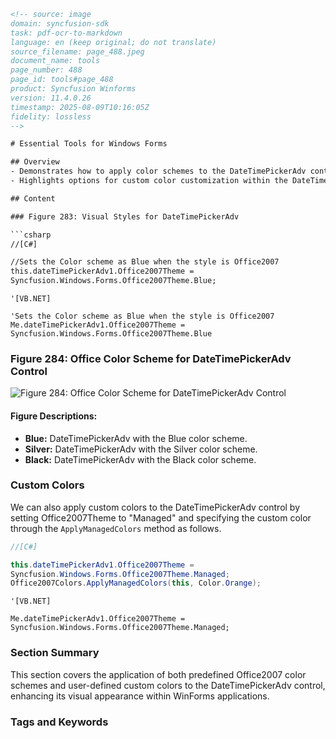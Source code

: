 ```html
<!-- source: image
domain: syncfusion-sdk
task: pdf-ocr-to-markdown
language: en (keep original; do not translate)
source_filename: page_488.jpeg
document_name: tools
page_number: 488
page_id: tools#page_488
product: Syncfusion Winforms
version: 11.4.0.26
timestamp: 2025-08-09T10:16:05Z
fidelity: lossless
-->

# Essential Tools for Windows Forms

## Overview
- Demonstrates how to apply color schemes to the DateTimePickerAdv control using the Office2007Theme property.
- Highlights options for custom color customization within the DateTimePickerAdv control.

## Content

### Figure 283: Visual Styles for DateTimePickerAdv

```csharp
//[C#]

//Sets the Color scheme as Blue when the style is Office2007
this.dateTimePickerAdv1.Office2007Theme = 
Syncfusion.Windows.Forms.Office2007Theme.Blue;
```

```vb.net
'[VB.NET]

'Sets the Color scheme as Blue when the style is Office2007
Me.dateTimePickerAdv1.Office2007Theme = 
Syncfusion.Windows.Forms.Office2007Theme.Blue
```

### Figure 284: Office Color Scheme for DateTimePickerAdv Control

![Figure 284: Office Color Scheme for DateTimePickerAdv Control](https://user-images.githubusercontent.com/87749041/170763656-aae4e5bd-62a5-4972-a4a9-8f9eb8a8200c.png)

#### Figure Descriptions:
- **Blue:** DateTimePickerAdv with the Blue color scheme.
- **Silver:** DateTimePickerAdv with the Silver color scheme.
- **Black:** DateTimePickerAdv with the Black color scheme.

### Custom Colors

We can also apply custom colors to the DateTimePickerAdv control by setting Office2007Theme to "Managed" and specifying the custom color through the `ApplyManagedColors` method as follows.

```csharp
//[C#]

this.dateTimePickerAdv1.Office2007Theme = 
Syncfusion.Windows.Forms.Office2007Theme.Managed;
Office2007Colors.ApplyManagedColors(this, Color.Orange);
```

```vb.net
'[VB.NET]

Me.dateTimePickerAdv1.Office2007Theme = 
Syncfusion.Windows.Forms.Office2007Theme.Managed;
```

### Section Summary
This section covers the application of both predefined Office2007 color schemes and user-defined custom colors to the DateTimePickerAdv control, enhancing its visual appearance within WinForms applications.

### Tags and Keywords
<!-- tags: [syncfusion, windows forms, datetimepickeradv, office2007theme, custom colors, managed themes] keywords: [DateTimePickerAdv, Office2007Theme, Syncfusion.Windows.Forms, ApplyManagedColors, Blue, Silver, Black, Custom Colors, Visual Styles] -->
```
